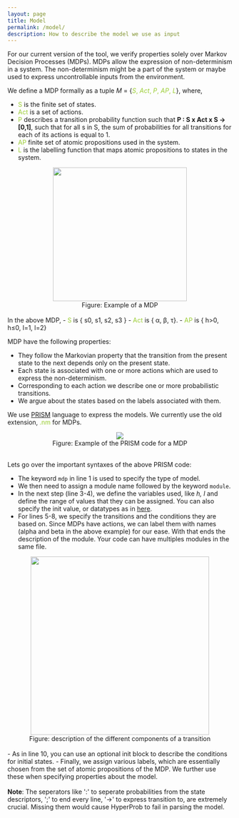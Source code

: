 ```yaml
---
layout: page
title: Model
permalink: /model/
description: How to describe the model we use as input
---
```

For our current version of the tool, we verify properties solely over Markov Decision Processes (MDPs). MDPs allow the expression of non-determinism in a system. The non-determinism might be a part of the system or maybe used to express uncontrollable inputs from the environment. 

We define a MDP formally as a tuple <i>M</i> = {<span style="color:yellowgreen;"><i>S</i>, <i>Act</i>, <i>P</i>, <i>AP</i>, <i>L</i></span>}, where,
- <span style="color:yellowgreen;">S</span> is the finite set of states.
- <span style="color:yellowgreen;">Act</span>  is a set of actions.
- <span style="color:yellowgreen;">P</span>  describes a transition probability function such that  <b>P : S x Act x S → [0,1]</b>, such that for all s in S, the sum of probabilities for all transitions for each of its actions is equal to 1.
- <span style="color:yellowgreen;">AP</span>  finite set of atomic propositions used in the system.
- <span style="color:yellowgreen;">L</span>  is the labelling function that maps atomic propositions to states in the system.

<div style="text-align:center"><img src="../assets/images/mdp.jpg" width = "300"/></div>
<div style="text-align: center;"> Figure: Example of a MDP </div>
<br>
In the above MDP,
- <span style="color:yellowgreen;">S</span> is { s0, s1, s2, s3 }
- <span style="color:yellowgreen;">Act</span>  is { α, β, τ}.
- <span style="color:yellowgreen;">AP</span> is { h>0, h≤0, l=1, l=2}



MDP have the following properties:
- They follow the Markovian property that the transition from the present state to the next depends only on the present state.
- Each state is associated with one or more actions which are used to express the non-determinism.
- Corresponding to each action we describe one or more probabilistic transitions.
- We argue about the states based on the labels associated with them.

We use [PRISM](https://www.prismmodelchecker.org/manual/ThePRISMLanguage/Introduction "prism") language to express the models. We currently use the old extension,  <span style="color:yellowgreen;">.nm</span> for MDPs. 

<div style="text-align:center"><img src="../assets/images/prism_mdp.jpg" /></div>
<div style="text-align: center;"> Figure: Example of the PRISM code for a MDP </div>
<br>

 Lets go over the important syntaxes of the above PRISM code:
 - The keyword `mdp` in line 1 is used to specify the type of model.
 - We then need to assign a module name followed by the keyword `module`.
 - In the next step (line 3-4), we define the variables used, like <i>h, l</i> and define the range of values that they can be assigned. You can also specify the init value, or datatypes as in [here](https://www.prismmodelchecker.org/manual/ThePRISMLanguage/ModulesAndVariables "variables").
 - For lines 5-8, we specify the transitions and the conditions they are based on. Since MDPs have actions, we can label them with names (alpha and beta in the above example) for our ease. With that ends the description of the module. Your code can have multiples modules in the same file.
 <div style="text-align:center"><img src="../assets/images/transition.jpg" width = "400"/></div>
<div style="text-align: center;"> Figure: description of the different components of a transition </div>
<br>
 - As in line 10, you can use an optional init block to describe the conditions for initial states.
 - Finally, we assign various labels, which are essentially chosen from the set of atomic propositions of the MDP. We further use these when specifying properties about the model.
 <br>
 <br>
<b>Note</b>: The seperators like ':' to seperate probabilities from the state descriptors, ';' to end every line, '→' to express transition to, are extremely crucial. Missing them would cause HyperProb to fail in parsing the model.  






